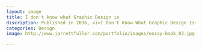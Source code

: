 ```yaml
---
layout: image
title: I don't know what Graphic Design is
discription: Published in 2016, <i>I Don't Know What Graphic Design Is</i>, is a collection of my essays on design, culture, and technology from the last five years. Ranging from criticism, book reviews, and theoretical texts, this book captures my thinking on design and uncovers the common themes that I've returned to again and again. Printed in black and white, using only Helvetica, the simple layout emphasizes the print-on-demand form while also putting the words first.
categories: Design
image: http://www.jarrettfuller.com/portfolio/images/essay-book_03.jpg

---
```



